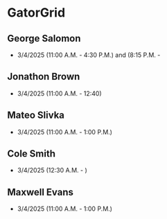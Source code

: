 # GatorGrid

## George Salomon
- 3/4/2025 (11:00 A.M. - 4:30 P.M.) and (8:15 P.M. -

## Jonathon Brown
- 3/4/2025 (11:00 A.M. - 12:40)
## Mateo Slivka
- 3/4/2025 (11:00 A.M. - 1:00 P.M.)
## Cole Smith
- 3/4/2025 (12:30 A.M. - )
## Maxwell Evans
- 3/4/2025 (11:00 A.M. - 1:00 P.M.)
